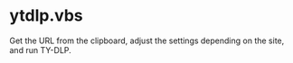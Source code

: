 # ytdlp.vbs
Get the URL from the clipboard, adjust the settings depending on the site, and run TY-DLP.

